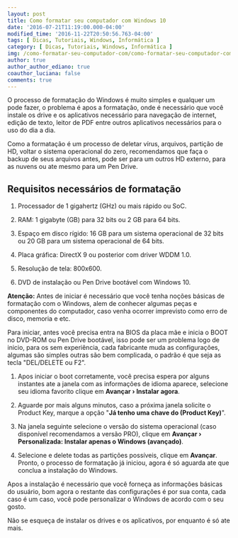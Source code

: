```yaml
---
layout: post
title: Como formatar seu computador com Windows 10
date: '2016-07-21T11:19:00.000-04:00'
modified_time: '2016-11-22T20:50:56.763-04:00'
tags: [ Dicas, Tutoriais, Windows, Informática ]
category: [ Dicas, Tutoriais, Windows, Informática ]
img: /como-formatar-seu-computador-com/como-formatar-seu-computador-com.jpg
author: true
author_author_ediano: true
coauthor_luciana: false
comments: true
---
```


O processo de formatação do Windows é muito simples e qualquer um pode fazer, o problema é apos a formatação, onde é necessário que você instale os drive e os aplicativos necessário para navegação de internet, edição de texto, leitor de PDF entre outros aplicativos necessários para o uso do dia a dia.

Como a formatação é um processo de deletar vírus, arquivos, partição de HD, voltar o sistema operacional do zero, recomendamos que faça o backup de seus arquivos antes, pode ser para um outros HD externo, para as nuvens ou ate mesmo para um Pen Drive.

## Requisitos necessários de formatação
1. Processador de 1 gigahertz (GHz) ou mais rápido ou SoC.

2. RAM: 1 gigabyte (GB) para 32 bits ou 2 GB para 64 bits.

3. Espaço em disco rígido: 16 GB para um sistema operacional de 32 bits ou 20 GB para um sistema operacional de 64 bits.

4. Placa gráfica: DirectX 9 ou posterior com driver WDDM 1.0.

5. Resolução de tela: 800x600.

6. DVD de instalação ou Pen Drive bootável com Windows 10.

**Atenção:** Antes de iniciar é necessário que você tenha noções básicas de formatação com o Windows, alem de conhecer algumas peças e componentes do computador, caso venha ocorrer imprevisto como erro de disco, memoria e etc.

Para iniciar, antes você precisa entra na BIOS da placa mãe e inicia o BOOT no DVD-ROM ou Pen Drive bootável, isso pode ser um problema logo de inicio, para os sem experiência, cada fabricante muda as configurações, algumas são simples outras são bem complicada, o padrão é que seja as tecla "DEL/DELETE ou F2".

1. Apos iniciar o boot corretamente, você precisa espera por alguns instantes ate a janela com as informações de idioma aparece, selecione seu idioma favorito clique em **Avançar › Instalar agora**.

2. Aguarde por mais alguns minutos, caso a próxima janela solicite o Product Key, marque a opção "**Já tenho uma chave do (Product Key)**".

3. Na janela seguinte selecione o versão do sistema operacional (caso disponível recomendamos a versão PRO), clique em **Avançar › Personalizada: Instalar apenas o Windows (avançado)**.

6. Selecione e delete todas as partições possíveis, clique em **Avançar**. Pronto, o processo de formatação já iniciou, agora é só aguarda ate que conclua a instalação do Windows.

Apos a instalação é necessário que você forneça as informações básicas do usuário, bom agora o restante das configurações é por sua conta, cada caso é um caso, você pode personalizar o Windows de acordo com o seu gosto.

Não se esqueça de instalar os drives e os aplicativos, por enquanto é só ate mais.